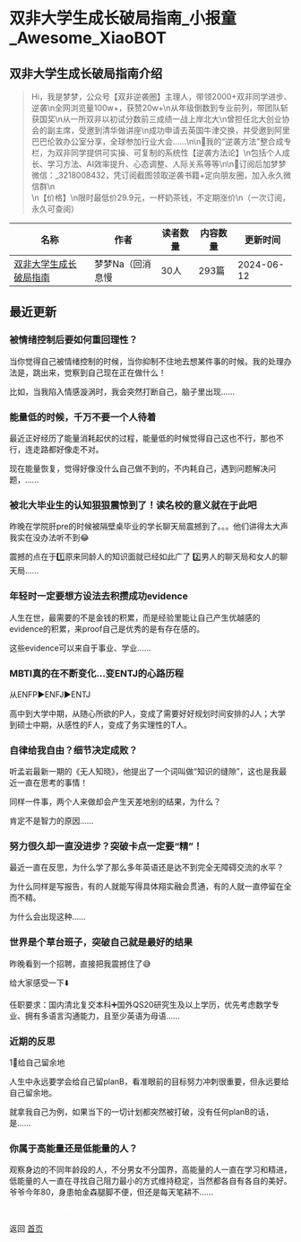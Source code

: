 # 双非大学生成长破局指南_小报童_Awesome_XiaoBOT

## 双非大学生成长破局指南介绍
> Hi，我是梦梦，公众号【双非逆袭圈】主理人，带领2000+双非同学进步、逆袭\n全网浏览量100w+，获赞20w+\n从年级倒数到专业前列，带团队斩获国奖\n从一所双非以初试分数前三成绩一战上岸北大\n曾担任北大创业协会的副主席，受邀到清华做讲座\n成功申请去英国牛津交换，并受邀到阿里巴巴伦敦办公室分享，全球参加行业大会……\n\n📍我的“逆袭方法”整合成专栏，为双非同学提供可实操、可复制的系统性【逆袭方法论】\n包括个人成长、学习方法、AI效率提升、心态调整、人际关系等等\n\n🌟订阅后加梦梦微信：_3218008432，凭订阅截图领取逆袭书籍+定向朋友圈，加入永久微信群\n  
\n【价格】\n限时最低价29.9元，一杯奶茶钱，不定期涨价\n（一次订阅，永久可查阅）  
  


|名称|作者|读者数量|内容数量|更新时间|
|---|---|---|---|---|
|[双非大学生成长破局指南](https://xiaobot.net/p/dreamachine?refer=0b133df9-27dc-423b-8101-639049001c13)|梦梦Na（回消息慢|30人|293篇|2024-06-12|

## 最近更新
### 被情绪控制后要如何重回理性？

当你觉得自己被情绪控制的时候，当你抑制不住地去想某件事的时候。我的处理办法是，跳出来，觉察到自己现在正在做什么！

比如，当我陷入情感漩涡时，我会突然打断自己，脑子里出现......

### 能量低的时候，千万不要一个人待着

最近正好经历了能量消耗起伏的过程，能量低的时候觉得自己这也不行，那也不行，连走路都好像走不对。

现在能量恢复，觉得好像没什么自己做不到的，不内耗自己，遇到问题解决问题，......

### 被北大毕业生的认知狠狠震惊到了！读名校的意义就在于此吧

昨晚在学院肝pre的时候被隔壁桌毕业的学长聊天局震撼到了。。。他们讲得太大声我实在没办法听不到😂

震撼的点在于1️⃣原来同龄人的知识面就已经如此广了 2️⃣男人的聊天局和女人的聊天局......

### 年轻时一定要想方设法去积攒成功evidence

人生在世，最需要的不是金钱的积累，而是经验里能让自己产生优越感的evidence的积累，来proof自己是优秀的是有存在感的。

这些evidence可以来自于事业、学业......

### MBTI真的在不断变化…变ENTJ的心路历程

从ENFP▶️ENFJ▶️ENTJ

高中到大学中期，从随心所欲的P人，变成了需要好好规划时间安排的J人；大学到硕士中期，从感性的F人，变成了务实理性的T人。

### 自律给我自由？细节决定成败？

听孟岩最新一期的《无人知晓》，他提出了一个词叫做“知识的缝隙”，这也是我最近一直在思考的事情！

同样一件事，两个人来做却会产生天差地别的结果，为什么？

肯定不是智力的原因......

### 努力很久却一直没进步？突破卡点一定要“精”！

最近一直在反思，为什么学了那么多年英语还是达不到完全无障碍交流的水平？

为什么同样是写报告，有的人就能写得具体翔实融会贯通，有的人就一直停留在全而不精。

为什么会出现这种......

### 世界是个草台班子，突破自己就是最好的结果

昨晚看到一个招聘，直接把我震撼住了😅

给大家感受一下⬇️

任职要求：国内清北复交本科➕国外QS20研究生及以上学历，优先考虑数学专业、拥有多语言沟通能力，且至少英语为母语......

### 近期的反思

1⃣️给自己留余地

人生中永远要学会给自己留planB，看准眼前的目标努力冲刺很重要，但永远要给自己留余地。

就拿我自己为例，如果当下的一切计划都突然被打破，没有任何planB的话，是......

### 你属于高能量还是低能量的人？

观察身边的不同年龄段的人，不分男女不分国界，高能量的人一直在学习和精进，低能量的人一直在寻找自己阻力最小的方式维持稳定，当然都各自有各自的美好。爷爷今年80，身患帕金森腿脚不便，但还是每天笔耕不......


<a href="https://github.com/Reno9527/awesome-xiaobot" style="color: white; text-decoration: none;">awesome-xiaobot</a>

返回 [首页](../README.md)
